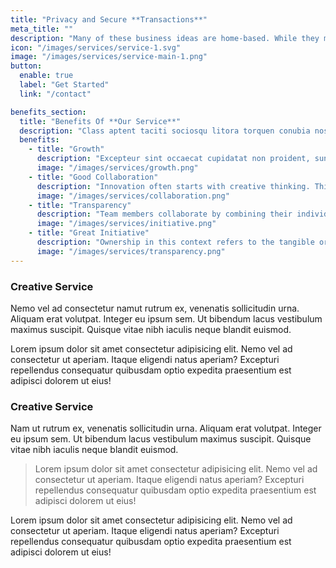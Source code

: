 ```yaml
---
title: "Privacy and Secure **Transactions**"
meta_title: ""
description: "Many of these business ideas are home-based. While they may not make you a billionaire"
icon: "/images/services/service-1.svg"
image: "/images/services/service-main-1.png"
button:
  enable: true
  label: "Get Started"
  link: "/contact"

benefits_section:
  title: "Benefits Of **Our Service**"
  description: "Class aptent taciti sociosqu litora torquen conubia nostramase inceptos himenaeo phasellus metus nisl euismod."
  benefits:
    - title: "Growth"
      description: "Excepteur sint occaecat cupidatat non proident, sunt in culpa qui officia deserunt mollit"
      image: "/images/services/growth.png"
    - title: "Good Collaboration"
      description: "Innovation often starts with creative thinking. This involves the ability to generate unique"
      image: "/images/services/collaboration.png"
    - title: "Transparency"
      description: "Team members collaborate by combining their individual skills, strengths, and perspectives"
      image: "/images/services/initiative.png"
    - title: "Great Initiative"
      description: "Ownership in this context refers to the tangible or intangible items that an individual has"
      image: "/images/services/transparency.png"
---
```

### Creative Service

Nemo vel ad consectetur namut rutrum ex, venenatis sollicitudin urna. Aliquam erat volutpat. Integer eu ipsum sem. Ut bibendum lacus vestibulum maximus suscipit. Quisque vitae nibh iaculis neque blandit euismod.

Lorem ipsum dolor sit amet consectetur adipisicing elit. Nemo vel ad consectetur ut aperiam. Itaque eligendi natus aperiam? Excepturi repellendus consequatur quibusdam optio expedita praesentium est adipisci dolorem ut eius!

### Creative Service

Nam ut rutrum ex, venenatis sollicitudin urna. Aliquam erat volutpat. Integer eu ipsum sem. Ut bibendum lacus vestibulum maximus suscipit. Quisque vitae nibh iaculis neque blandit euismod.

> Lorem ipsum dolor sit amet consectetur adipisicing elit. Nemo vel ad consectetur ut aperiam. Itaque eligendi natus aperiam? Excepturi repellendus consequatur quibusdam optio expedita praesentium est adipisci dolorem ut eius!

Lorem ipsum dolor sit amet consectetur adipisicing elit. Nemo vel ad consectetur ut aperiam. Itaque eligendi natus aperiam? Excepturi repellendus consequatur quibusdam optio expedita praesentium est adipisci dolorem ut eius!
